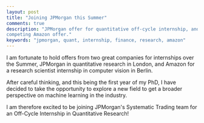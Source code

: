 ```yaml
---
layout: post
title: "Joining JPMorgan this Summer"
comments: true
description: "JPMorgan offer for quantitative off-cycle internship, and
competing Amazon offer."
keywords: "jpmorgan, quant, internship, finance, research, amazon"
---
```


I am fortunate to hold offers from two great companies for internships over the
Summer, JPMorgan in quantitative research in London, and Amazon for a research scientist internship in computer vision in Berlin.

After careful thinking, and this being the first year of my PhD, I have decided
to take the opportunity to explore a new field to get a broader perspective on
machine learning in the industry.

I am therefore excited to be joining JPMorgan's Systematic Trading team for an
Off-Cycle Internship in Quantitative Research!
